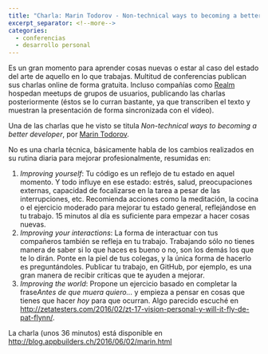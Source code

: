```yaml
---
title: "Charla: Marin Todorov - Non-technical ways to becoming a better developer"
excerpt_separator: <!--more-->
categories:
  - conferencias
  - desarrollo personal
---
```


Es un gran momento para aprender cosas nuevas o estar al caso del estado del arte de aquello en lo que trabajas. Multitud de conferencias publican sus charlas online de forma gratuita. Incluso compañías como [Realm](https://realm.io/news/) hospedan meetups de grupos de usuarios, publicando las charlas posteriormente (éstos se lo curran bastante, ya que transcriben el texto y muestran la presentación de forma sincronizada con el vídeo).

Una de las charlas que he visto se titula *Non-technical ways to becoming a better developer*, por [Marin Todorov](http://www.underplot.com).
<!--more-->
No es una charla técnica, básicamente habla de los cambios realizados en su rutina diaria para mejorar profesionalmente, resumidas en:

1. *Improving yourself*: Tu código es un reflejo de tu estado en aquel momento. Y todo influye en ese estado: estrés, salud, preocupaciones externas, capacidad de focalizarse en la tarea a pesar de las interrupciones, etc. Recomienda acciones como la meditación, la cocina o el ejercicio moderado para mejorar tu estado general, reflejándose en tu trabajo. 15 minutos al día es suficiente para empezar a hacer cosas nuevas.
2. *Improving your interactions*: La forma de interactuar con tus compañeros también se refleja en tu trabajo. Trabajando sólo no tienes manera de saber si lo que haces es bueno o no, son los demás los que te lo dirán. Ponte en la piel de tus colegas, y la única forma de hacerlo es preguntándoles. Publicar tu trabajo, en GitHub, por ejemplo, es una gran manera de recibir críticas que te ayuden a mejorar.
3.  *Improving the world*: Propone un ejercicio basado en completar la frase*Antes de que muera quiero...* y empieza a pensar en cosas que tienes que hacer *hoy* para que ocurran. Algo parecido escuché en <http://zetatesters.com/2016/02/zt-17-vision-personal-y-will-it-fly-de-pat-flynn/>.

La charla (unos 36 minutos) está disponible en <http://blog.appbuilders.ch/2016/06/02/marin.html>

